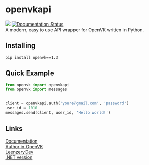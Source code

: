# openvkapi

![](https://komarev.com/ghpvc/?username=Parliskaya)
<a href='https://pypi.org/project/openvk/'>
    <img src='https://img.shields.io/pypi/v/openvk.svg' alt='Documentation Status' />
</a>  
A modern, easy to use API wrapper for OpenVK written in Python.

## Installing

```
pip install openvk==1.3
```


## Quick Example
```python
from openvk import openvkapi
from openvk import messages


client = openvkapi.auth('youre@gmail.com', 'password')
user_id = 1010
messages.send(client, user_id, 'Hello world!')
```

## Links
[Documentation](https://github.com/Parliskaya/openvkapi/wiki/openvkapi-Documentation)  
[Author in OpenVK](https://openvk.su/ucinka)  
[LeenzeryDev](https://github.com/leenzerydev)  
[.NET version](https://github.com/LyStudios/OpenVkNetApi)  
